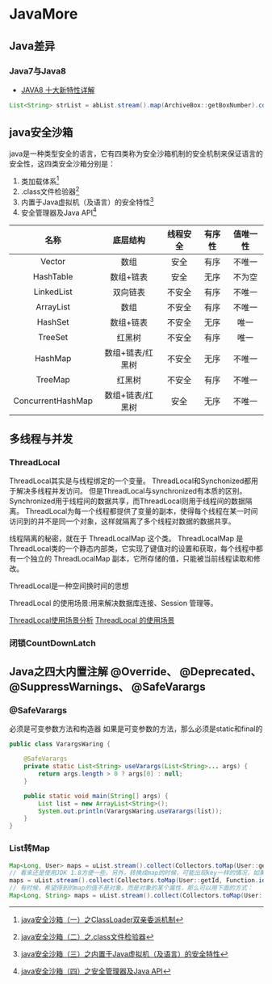 # JavaMore
<!-- @author DHJT 2019-01-18 -->

## Java差异

### Java7与Java8
- [JAVA8 十大新特性详解](https://www.jb51.net/article/48304.htm)
```java
List<String> strList = abList.stream().map(ArchiveBox::getBoxNumber).collect(Collectors.toList());
```

## java安全沙箱
java是一种类型安全的语言，它有四类称为安全沙箱机制的安全机制来保证语言的安全性，这四类安全沙箱分别是：

1. 类加载体系[^1]
2. .class文件检验器[^2]
3. 内置于Java虚拟机（及语言）的安全特性[^3]
4. 安全管理器及Java API[^4]


| 名称              | 底层结构         | 线程安全    | 有序性      | 值唯一性    |
| :--------------:  | :------------:   | :---------: | :---------: | :---------: |
| Vector            | 数组             | 安全        | 有序        | 不唯一      |
| HashTable         | 数组+链表        | 安全        | 无序        | 不为空      |
| LinkedList        | 双向链表         | 不安全      | 有序        | 不唯一      |
| ArrayList         | 数组             | 不安全      | 有序        | 不唯一      |
| HashSet           | 数组+链表        | 不安全      | 无序        | 唯一        |
| TreeSet           | 红黑树           | 不安全      | 有序        | 唯一        |
| HashMap           | 数组+链表/红黑树 | 不安全      | 无序        | 不唯一      |
| TreeMap           | 红黑树           | 不安全      | 有序        | 不唯一      |
| ConcurrentHashMap | 数组+链表/红黑树 | 安全        | 无序        | 不唯一      |

## 多线程与并发

### ThreadLocal
ThreadLocal<T>其实是与线程绑定的一个变量。
ThreadLocal和Synchonized都用于解决多线程并发访问。
但是ThreadLocal与synchronized有本质的区别。Synchronized用于线程间的数据共享，而ThreadLocal则用于线程间的数据隔离。
ThreadLocal为每一个线程都提供了变量的副本，使得每个线程在某一时间访问到的并不是同一个对象，这样就隔离了多个线程对数据的数据共享。

线程隔离的秘密，就在于 ThreadLocalMap 这个类。 ThreadLocalMap 是ThreadLocal类的一个静态内部类，它实现了键值对的设置和获取，每个线程中都有一个独立的 ThreadLocalMap 副本，它所存储的值，只能被当前线程读取和修改。

ThreadLocal是一种空间换时间的思想

ThreadLocal 的使用场景:用来解决数据库连接、Session 管理等。

[ThreadLocal使用场景分析](https://www.jianshu.com/p/f956857a8304)
[ThreadLocal 的使用场景](https://zhuanlan.zhihu.com/p/82737256)

### 闭锁CountDownLatch

## Java之四大内置注解 @Override、 @Deprecated、 @SuppressWarnings、 @SafeVarargs

### @SafeVarargs
必须是可变参数方法和构造器
如果是可变参数的方法，那么必须是static和final的
```java
public class VarargsWaring {

    @SafeVarargs
    private static List<String> useVarargs(List<String>... args) {
        return args.length > 0 ? args[0] : null;
    }

    public static void main(String[] args) {
        List list = new ArrayList<String>();
        System.out.println(VarargsWaring.useVarargs(list));
    }
}
```

### List转Map
```java
Map<Long, User> maps = uList.stream().collect(Collectors.toMap(User::getId, Function.identity()));
// 看来还是使用JDK 1.8方便一些。另外，转换成map的时候，可能出现key一样的情况，如果不指定一个覆盖规则，上面的代码是会报错的。转成map的时候，最好使用下面的方式：
maps = uList.stream().collect(Collectors.toMap(User::getId, Function.identity(), (key1, key2) -> key2));
// 有时候，希望得到的map的值不是对象，而是对象的某个属性，那么可以用下面的方式：
Map<Long, String> maps = uList.stream().collect(Collectors.toMap(User::getId, User::getAge, (key1, key2) -> key2));
```

[^1]: [java安全沙箱（一）之ClassLoader双亲委派机制](https://my.oschina.net/xionghui/blog/499725)
[^2]: [java安全沙箱（二）之.class文件检验器](https://www.cnblogs.com/duanxz/p/6108347.html)
[^3]: [java安全沙箱（三）之内置于Java虚拟机（及语言）的安全特性](https://my.oschina.net/xionghui/blog/501165)
[^4]: [java安全沙箱（四）之安全管理器及Java API](https://www.cnblogs.com/duanxz/p/6108357.html)
[^5]: [Java双亲委派模型及破坏](https://blog.csdn.net/zhangcanyan/article/details/78993959)
[^6]: [Java自定义类加载器与双亲委派模型](https://www.cnblogs.com/wxd0108/p/6681618.html)